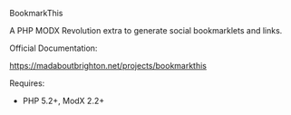 BookmarkThis

A PHP MODX Revolution extra to generate social bookmarklets and links.

Official Documentation:

https://madaboutbrighton.net/projects/bookmarkthis

Requires:

- PHP 5.2+, ModX 2.2+
